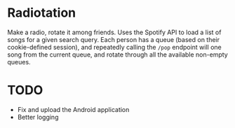 # Radiotation

Make a radio, rotate it among friends. Uses the Spotify API to load a list of songs for a given search query. Each person has a queue (based on their cookie-defined session), and repeatedly calling the `/pop` endpoint will one song from the current queue, and rotate through all the available non-empty queues.

# TODO
- Fix and upload the Android application
- Better logging
